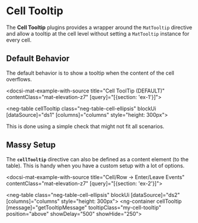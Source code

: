 # Cell Tooltip

The **Cell Tooltip** plugins provides a wrapper around the `MatTooltip` directive and allow a tooltip at the cell level without
setting a `MatTooltip` instance for every cell.

## Default Behavior

The default behavior is to show a tooltip when the content of the cell overflows.

<docsi-mat-example-with-source title="Cell ToolTip (DEFAULT)" contentClass="mat-elevation-z7" [query]="[{section: 'ex-1'}]">
  <!--@neg-example:ex-1-->
  <neg-table cellTooltip class="neg-table-cell-ellipsis"
            blockUi [dataSource]="ds1" [columns]="columns" style="height: 300px"></neg-table>
  <!--@neg-example:ex-1-->
</docsi-mat-example-with-source>

This is done using a simple check that might not fit all scenarios.

## Massy Setup

The **`cellTooltip`** directive can also be defined as a content element (to the table).
This is handy when you have a custom setup with a lot of options.

<docsi-mat-example-with-source title="Cell/Row -> Enter/Leave Events" contentClass="mat-elevation-z7" [query]="[{section: 'ex-2'}]">
  <!--@neg-example:ex-2-->
  <neg-table class="neg-table-cell-ellipsis" blockUi [dataSource]="ds2" [columns]="columns" style="height: 300px">
    <ng-container cellTooltip
                  [message]="getTooltipMessage"
                  tooltipClass="my-cell-tooltip"
                  position="above"
                  showDelay="500"
                  showHide="250"></ng-container>
  </neg-table>
  <!--@neg-example:ex-2-->
</docsi-mat-example-with-source>

